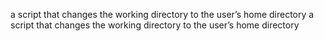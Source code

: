  a script that changes the working directory to the user’s home directory a script that changes the working directory to the user’s home directory
